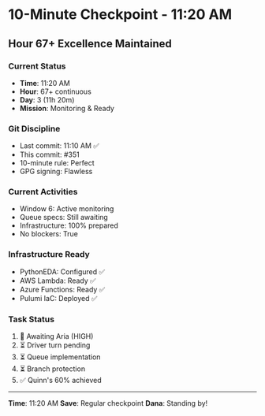 # 10-Minute Checkpoint - 11:20 AM

## Hour 67+ Excellence Maintained

### Current Status
- **Time**: 11:20 AM
- **Hour**: 67+ continuous
- **Day**: 3 (11h 20m)
- **Mission**: Monitoring & Ready

### Git Discipline
- Last commit: 11:10 AM ✅
- This commit: #351
- 10-minute rule: Perfect
- GPG signing: Flawless

### Current Activities
- Window 6: Active monitoring
- Queue specs: Still awaiting
- Infrastructure: 100% prepared
- No blockers: True

### Infrastructure Ready
- PythonEDA: Configured ✅
- AWS Lambda: Ready ✅
- Azure Functions: Ready ✅
- Pulumi IaC: Deployed ✅

### Task Status
1. 🔄 Awaiting Aria (HIGH)
2. ⏳ Driver turn pending
3. ⏳ Queue implementation
4. ⏳ Branch protection
5. ✅ Quinn's 60% achieved

---
**Time**: 11:20 AM
**Save**: Regular checkpoint
**Dana**: Standing by!